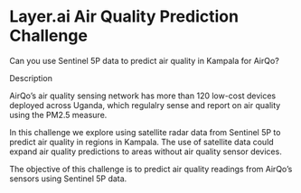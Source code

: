 # Layer.ai Air Quality Prediction Challenge
Can you use Sentinel 5P data to predict air quality in Kampala for AirQo?

Description

AirQo’s air quality sensing network has more than 120 low-cost devices deployed across Uganda, which regulalry sense and report on air quality using the PM2.5 measure.

In this challenge we explore using satellite radar data from Sentinel 5P to predict air quality in regions in Kampala. The use of satellite data could expand air quality predictions to areas without air quality sensor devices.

The objective of this challenge is to predict air quality readings from AirQo’s sensors using Sentinel 5P data.
